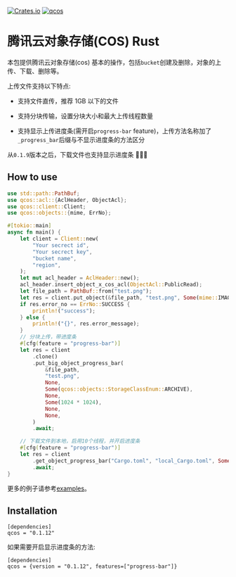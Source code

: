 [![Crates.io](https://img.shields.io/crates/v/qcos?style=flat-square)](https://crates.io/crates/qcos)
[![qcos](https://github.com/bujnlc8/qcos/actions/workflows/qcos.yml/badge.svg)](https://github.com/bujnlc8/qcos/actions/workflows/qcos.yml)

# 腾讯云对象存储(COS) Rust

本包提供腾讯云对象存储(cos) 基本的操作，包括`bucket`创建及删除，对象的上传、下载、删除等。

上传文件支持以下特点:

- 支持文件直传，推荐 1GB 以下的文件

- 支持分块传输，设置分块大小和最大上传线程数量

- 支持显示上传进度条(需开启`progress-bar` feature)，上传方法名称加了`_progress_bar`后缀与不显示进度条的方法区分

从`0.1.9`版本之后，下载文件也支持显示进度条 🚀🚀🚀

## How to use

```rust
use std::path::PathBuf;
use qcos::acl::{AclHeader, ObjectAcl};
use qcos::client::Client;
use qcos::objects::{mime, ErrNo};

#[tokio::main]
async fn main() {
    let client = Client::new(
        "Your secrect id",
        "Your secrect key",
        "bucket name",
        "region",
    );
    let mut acl_header = AclHeader::new();
    acl_header.insert_object_x_cos_acl(ObjectAcl::PublicRead);
    let file_path = PathBuf::from("test.png");
    let res = client.put_object(&file_path, "test.png", Some(mime::IMAGE_PNG), Some(acl_header)).await;
    if res.error_no == ErrNo::SUCCESS {
        println!("success");
    } else {
        println!("{}", res.error_message);
    }
    // 分块上传，带进度条
    #[cfg(feature = "progress-bar")]
    let res = client
        .clone()
        .put_big_object_progress_bar(
            &file_path,
            "test.png",
            None,
            Some(qcos::objects::StorageClassEnum::ARCHIVE),
            None,
            Some(1024 * 1024),
            None,
            None,
        )
        .await;

    // 下载文件到本地，启用10个线程，并开启进度条
    #[cfg(feature = "progress-bar")]
    let res = client
        .get_object_progress_bar("Cargo.toml", "local_Cargo.toml", Some(10), None)
        .await;
}

```

更多的例子请参考[examples](https://github.com/bujnlc8/qcos/tree/master/examples)。

## Installation

```
[dependencies]
qcos = "0.1.12"
```

如果需要开启显示进度条的方法:

```
[dependencies]
qcos = {version = "0.1.12", features=["progress-bar"]}
```
